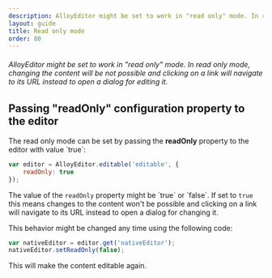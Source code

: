 ```yaml
---
description: AlloyEditor might be set to work in "read only" mode. In read only mode, changing the content will be not possible and clicking on a link will navigate to its URL instead to open a dialog for editing it.
layout: guide
title: Read only mode
order: 80
---
```


###### AlloyEditor might be set to work in "read only" mode. In read only mode, changing the content will be not possible and clicking on a link will navigate to its URL instead to open a dialog for editing it.

<article id="article1">

## Passing "readOnly" configuration property to the editor

<p>
	The read only mode can be set by passing the <strong>readOnly</strong> property to the editor with value `true`:
</p>

```javascript
var editor = AlloyEditor.editable('editable', {
	readOnly: true
});
```

<p>
	The value of the <code>readOnly</code> property might be `true` or `false`. If set to <code>true</code> this means changes to the content won't be possible and clicking on a link will navigate to its URL instead to open a dialog for changing it.
</p>

<p>
	This behavior might be changed any time using the following code:
</p>

```javascript
var nativeEditor = editor.get('nativeEditor');
nativeEditor.setReadOnly(false);
```
<p>
	This will make the content editable again.
</p>

</article>